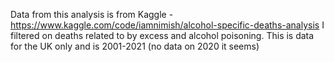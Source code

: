 Data from this analysis is from Kaggle - https://www.kaggle.com/code/iamnimish/alcohol-specific-deaths-analysis
I filtered on deaths related to by excess and alcohol poisoning.
This is data for the UK only and is 2001-2021 (no data on 2020 it seems)
